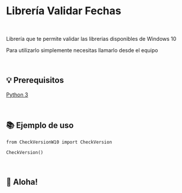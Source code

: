 # Librería Validar Fechas


<br>

Librería que te permite validar las librerias disponibles de Windows 10

Para utilizarlo simplemente necesitas llamarlo desde el equipo 


<br>

## 💡 Prerequisitos

   [Python 3](https://www.python.org/downloads/release/python-370/)

<br>

## 📚 Ejemplo de uso

```
from CheckVersionW10 import CheckVersion

CheckVersion()
```
<br>

## 🐸 Aloha!
<br>

